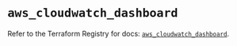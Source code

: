 # `aws_cloudwatch_dashboard`

Refer to the Terraform Registry for docs: [`aws_cloudwatch_dashboard`](https://registry.terraform.io/providers/hashicorp/aws/5.49.0/docs/resources/cloudwatch_dashboard).

